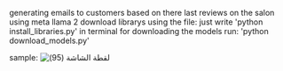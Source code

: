 generating emails to customers based on there last reviews on the salon
using meta llama 2
download librarys using the file: just write 'python install_libraries.py' in terminal
for downloading the models run: 'python download_models.py'

sample:
![‏‏لقطة الشاشة (95)](https://github.com/shadealarbed/email_generator/assets/82084137/81f02f6e-0c7a-4675-a147-fe8a29614067)
